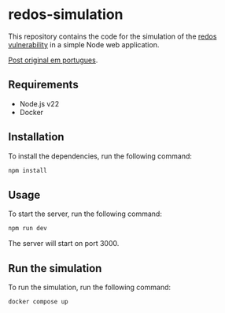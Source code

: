 # redos-simulation

This repository contains the code for the simulation of the [redos vulnerability](https://owasp.org/www-community/attacks/Regular_expression_Denial_of_Service_-_ReDoS) in a simple Node web application.

[Post original em portugues](https://dev.to/hermogenes/como-um-regex-pode-derrubar-o-seu-servidor-4pj6).

## Requirements

- Node.js v22
- Docker

## Installation

To install the dependencies, run the following command:

```bash
npm install
```

## Usage

To start the server, run the following command:

```bash
npm run dev
```

The server will start on port 3000.

## Run the simulation

To run the simulation, run the following command:

```bash
docker compose up
```
